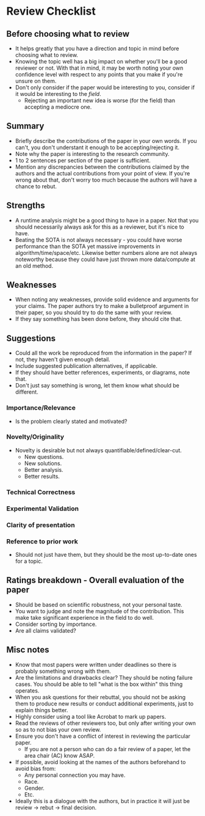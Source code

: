 # Review Checklist

## Before choosing what to review

- It helps greatly that you have a direction and topic in mind before choosing what to review.
- Knowing the topic well has a big impact on whether you'll be a good reviewer
or not. With that in mind, it may be worth noting your own confidence level with
respect to any points that you make if you're unsure on them.
- Don't only consider if the paper would be interesting to you, consider if it would be interesting to the *field*.
    - Rejecting an important new idea is worse (for the field) than accepting a mediocre one.

## Summary

- Briefly describe the contributions of the paper in your own words. If you can't, you don't understant it enough to be accepting/rejecting it.
- Note why the paper is interesting to the research community.
- 1 to 2 sentences per section of the paper is sufficient.
- Mention any discrepancies between the contributions claimed by the authors and
the actual contributions from your point of view. If you're wrong about that,
don't worry too much because the authors will have a chance to rebut.

## Strengths

- A runtime analysis might be a good thing to have in a paper. Not that you should necessarily always ask for this as a reviewer, but it's nice to have.
- Beating the SOTA is not always necessary - you could have worse performance
than the SOTA yet massive improvements in algorithm/time/space/etc. Likewise
better numbers alone are not always noteworthy because they could have just
thrown more data/compute at an old method.

## Weaknesses

- When noting any weaknesses, provide solid evidence and arguments for your
claims. The paper authors try to make a bulletproof argument in their paper, so
you should try to do the same with your review.
- If they say something has been done before, they should cite that.

## Suggestions

- Could all the work be reproduced from the information in the paper? If not, they haven't given enough detail.
- Include suggested publication alternatives, if applicable.
- If they should have better references, experiments, or diagrams, note that.
- Don't just say something is wrong, let them know what should be different.

### Importance/Relevance

- Is the problem clearly stated and motivated?

### Novelty/Originality
- Novelty is desirable but not always quantifiable/defined/clear-cut.
    - New questions.
    - New solutions.
    - Better analysis.
    - Better results.

### Technical Correctness

### Experimental Validation

### Clarity of presentation

### Reference to prior work

- Should not just have them, but they should be the most up-to-date ones for a topic.

## Ratings breakdown - Overall evaluation of the paper

- Should be based on scientific robustness, not your personal taste.
- You want to judge and note the magnitude of the contribution. This make take significant experience in the field to do well.
- Consider sorting by importance.
- Are all claims validated?

## Misc notes

- Know that most papers were written under deadlines so there is probably something wrong with them.
- Are the limitations and drawbacks clear? They should be noting failure cases. You should be able to tell "what is the box within" this thing operates.
- When you ask questions for their rebuttal, you should not be asking them to
produce new results or conduct additional experiments, just to explain things
better.
- Highly consider using a tool like Acrobat to mark up papers.
- Read the reviews of other reviewers too, but only after writing your own so as to not bias your own review.
- Ensure you don't have a conflict of interest in reviewing the particular paper.
    - If you are not a person who can do a fair review of a paper, let the area chair (AC) know ASAP.
- If possible, avoid looking at the names of the authors beforehand to avoid bias from:
    - Any personal connection you may have.
    - Race.
    - Gender.
    - Etc.
- Ideally this is a dialogue with the authors, but in practice it will just be review -> rebut -> final decision.